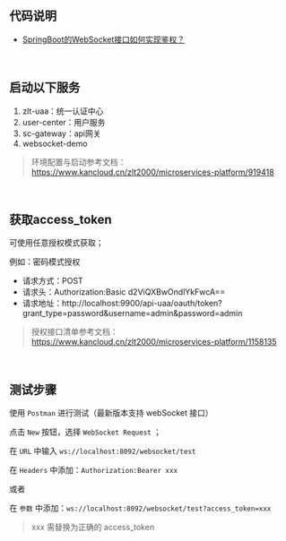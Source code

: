 ## 代码说明
- [SpringBoot的WebSocket接口如何实现鉴权？](https://www.kancloud.cn/zlt2000/microservices-platform/2278851)

&nbsp;
## 启动以下服务

1. zlt-uaa：统一认证中心
2. user-center：用户服务
3. sc-gateway：api网关
4. websocket-demo

> 环境配置与启动参考文档：https://www.kancloud.cn/zlt2000/microservices-platform/919418

&nbsp;
## 获取access_token
可使用任意授权模式获取；

例如：密码模式授权
- 请求方式：POST
- 请求头：Authorization:Basic d2ViQXBwOndlYkFwcA==
- 请求地址：http://localhost:9900/api-uaa/oauth/token?grant_type=password&username=admin&password=admin

> 授权接口清单参考文档：https://www.kancloud.cn/zlt2000/microservices-platform/1158135

&nbsp;
## 测试步骤
使用 `Postman` 进行测试（最新版本支持 webSocket 接口）

点击 `New` 按钮，选择 `WebSocket Request` ；

在 `URL` 中输入 `ws://localhost:8092/websocket/test` 

在 `Headers` 中添加：`Authorization:Bearer xxx`

或者

在 `参数` 中添加：`ws://localhost:8092/websocket/test?access_token=xxx`

> xxx 需替换为正确的 access_token
